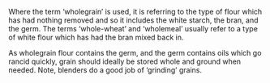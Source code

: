 Where the term ‘wholegrain’ is used, it is referring to the type of flour
which has had nothing removed and so it includes the white starch, the bran,
and the germ. The terms ‘whole-wheat’ and ‘wholemeal’ usually refer to a
type of white flour which has had the bran mixed back in.

As wholegrain flour contains the germ, and the germ contains oils which go
rancid quickly, grain should ideally be stored whole and ground when needed.
Note, blenders do a good job of ‘grinding’ grains.
